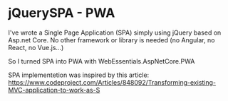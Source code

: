 # jQuerySPA - PWA
I've wrote a Single Page Application (SPA) simply using jQuery based on Asp.net Core.
No other framework or library is needed (no Angular, no React, no Vue.js...)

So I turned SPA into PWA with WebEssentials.AspNetCore.PWA

SPA implementetion was inspired by this article: https://www.codeproject.com/Articles/848092/Transforming-existing-MVC-application-to-work-as-S
